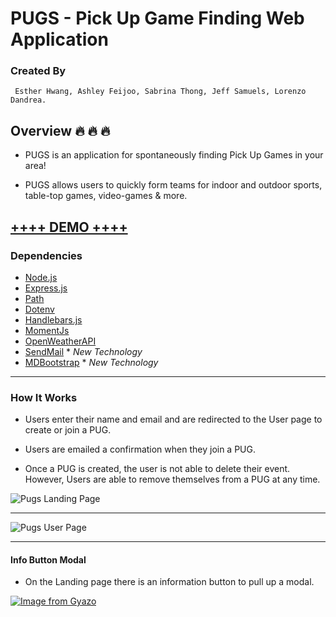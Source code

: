 # PUGS - Pick Up Game Finding Web Application

### Created By

     Esther Hwang, Ashley Feijoo, Sabrina Thong, Jeff Samuels, Lorenzo Dandrea. 

## Overview :fire: :fire: :fire:

* PUGS is an application for spontaneously finding Pick Up Games in your area!

* PUGS allows users to quickly form teams for indoor and outdoor sports, table-top games, video-games & more.

## **<a href="https://stark-reef-81765.herokuapp.com/" target="_blank">++++ DEMO ++++</a>**

### Dependencies

* [Node.js](https://nodejs.org/en/)
* [Express.js](https://expressjs.com/)
* [Path](https://github.com/mtrpcic/pathjs)
* [Dotenv](https://www.npmjs.com/package/dotenv)
* [Handlebars.js](https://www.npmjs.com/package/express-handlebars)
* [MomentJs](https://momentjs.com/docs/#/plugins)
* [OpenWeatherAPI](https://openweathermap.org/api)
* [SendMail](https://www.npmjs.com/package/sendmail) * _New Technology_
* [MDBootstrap](https://mdbootstrap.com/) * _New Technology_

***

### How It Works

* Users enter their name and email and are redirected to the User page to create or join a PUG.

* Users are emailed a confirmation when they join a PUG.

* Once a PUG is created, the user is not able to delete their event. However, Users are able to remove themselves from a PUG at any time.


![Pugs Landing Page](https://i.gyazo.com/8cfc11cecaf41b12722fe5813cc3d90b.jpg)

***

![Pugs User Page](https://i.gyazo.com/2d7822b2dae971733964e7e0c82f8b10.jpg)

***

#### Info Button Modal

* On the Landing page there is an information button to pull up a modal.

[![Image from Gyazo](https://i.gyazo.com/ca17ffb8ea45c6fea1192ec9be363f01.gif)](https://gyazo.com/ca17ffb8ea45c6fea1192ec9be363f01)
